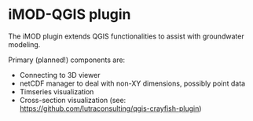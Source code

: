 # iMOD-QGIS plugin

The iMOD plugin extends QGIS functionalities to assist with groundwater modeling.

Primary (planned!) components are:

* Connecting to 3D viewer
* netCDF manager to deal with non-XY dimensions, possibly point data
* Timseries visualization
* Cross-section visualization (see: https://github.com/lutraconsulting/qgis-crayfish-plugin)
